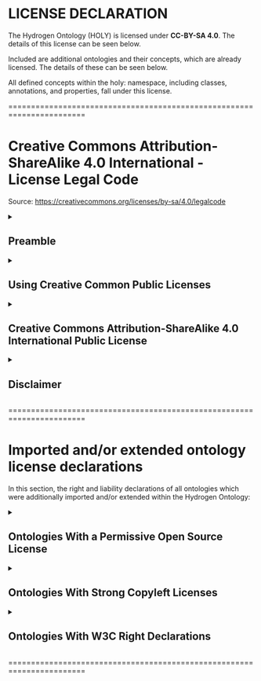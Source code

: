 # LICENSE DECLARATION

The Hydrogen Ontology (HOLY) is licensed under **CC-BY-SA 4.0**. The details of this license can be seen below.

Included are additional ontologies and their concepts, which are already licensed. The details of these can be seen below.

All defined concepts within the holy: namespace, including classes, annotations, and properties, fall under this license.

=======================================================================

# Creative Commons Attribution-ShareAlike 4.0 International - License Legal Code
Source: <https://creativecommons.org/licenses/by-sa/4.0/legalcode>

<details><summary><h2>Preamble</h2></summary>

Creative Commons Corporation (“Creative Commons”) is not a law firm and does not provide legal services or legal advice. Distribution of Creative Commons public licenses does not create a lawyer-client or other relationship. Creative Commons makes its licenses and related information available on an “as-is” basis. Creative Commons gives no warranties regarding its licenses, any material licensed under their terms and conditions, or any related information. Creative Commons disclaims all liability for damages resulting from their use to the fullest extent possible.

</details>

<details><summary><h2>Using Creative Common Public Licenses</h2></summary>

Creative Commons public licenses provide a standard set of terms and conditions that creators and other rights holders may use to share original works of authorship and other material subject to copyright and certain other rights specified in the public license below. The following considerations are for informational purposes only, are not exhaustive, and do not form part of our licenses.

_Considerations for licensors:_ Our public licenses are intended for use by those authorized to give the public permission to use material in ways otherwise restricted by copyright and certain other rights. Our licenses are irrevocable. Licensors should read and understand the terms and conditions of the license they choose before applying it. Licensors should also secure all rights necessary before applying our licenses so that the public can reuse the material as expected. Licensors should clearly mark any material not subject to the license. This includes other CC-licensed material, or material used under an exception or limitation to copyright. More considerations for licensors: https://wiki.creativecommons.org/Considerations_for_licensors_and_licensees#Considerations_for_licensors

_Considerations for the public:_ By using one of our public licenses, a licensor grants the public permission to use the licensed material under specified terms and conditions. If the licensor’s permission is not necessary for any reason–for example, because of any applicable exception or limitation to copyright–then that use is not regulated by the license. Our licenses grant only permissions under copyright and certain other rights that a licensor has authority to grant. Use of the licensed material may still be restricted for other reasons, including because others have copyright or other rights in the material. A licensor may make special requests, such as asking that all changes be marked or described. Although not required by our licenses, you are encouraged to respect those requests where reasonable. More considerations for the public: https://wiki.creativecommons.org/Considerations_for_licensors_and_licensees#Considerations_for_licensees

</details>

<details><summary><h2>Creative Commons Attribution-ShareAlike 4.0 International Public License</h2></summary>

By exercising the Licensed Rights (defined below), You accept and agree to be bound by the terms and conditions of this Creative Commons Attribution-ShareAlike 4.0 International Public License ("Public License"). To the extent this Public License may be interpreted as a contract, You are granted the Licensed Rights in consideration of Your acceptance of these terms and conditions, and the Licensor grants You such rights in consideration of benefits the Licensor receives from making the Licensed Material available under these terms and conditions.

<details><summary><h3>Section 1 - Definitions</h3></summary>

a. **Adapted Material** means material subject to Copyright and Similar Rights that is derived from or based upon the Licensed Material and in which the Licensed Material is translated, altered, arranged, transformed, or otherwise modified in a manner requiring permission under the Copyright and Similar Rights held by the Licensor. For purposes of this Public License, where the Licensed Material is a musical work, performance, or sound recording, Adapted Material is always produced where the Licensed Material is synched in timed relation with a moving image.

b. **Adapter's License** means the license You apply to Your Copyright and Similar Rights in Your contributions to Adapted Material in accordance with the terms and conditions of this Public License.

c. **BY-SA Compatible License** means a license listed at creativecommons.org/compatiblelicenses, approved by Creative Commons as essentially the equivalent of this Public License.

d. **Copyright and Similar Rights** means copyright and/or similar rights closely related to copyright including, without limitation, performance, broadcast, sound recording, and Sui Generis Database Rights, without regard to how the rights are labeled or categorized. For purposes of this Public License, the rights specified in Section 2(b)(1)-(2) are not Copyright and Similar Rights.

e. **Effective Technological Measures** means those measures that, in the absence of proper authority, may not be circumvented under laws fulfilling obligations under Article 11 of the WIPO Copyright Treaty adopted on December 20, 1996, and/or similar international agreements.

f. **Exceptions and Limitations** means fair use, fair dealing, and/or any other exception or limitation to Copyright and Similar Rights that applies to Your use of the Licensed Material.

g. **License Elements** means the license attributes listed in the name of a Creative Commons Public License. The License Elements of this Public License are Attribution and ShareAlike.

h. **Licensed Material** means the artistic or literary work, database, or other material to which the Licensor applied this Public License.

i. **Licensed Rights** means the rights granted to You subject to the terms and conditions of this Public License, which are limited to all Copyright and Similar Rights that apply to Your use of the Licensed Material and that the Licensor has authority to license.

j. **Licensor** means the individual(s) or entity(ies) granting rights under this Public License.

k. **Share** means to provide material to the public by any means or process that requires permission under the Licensed Rights, such as reproduction, public display, public performance, distribution, dissemination, communication, or importation, and to make material available to the public including in ways that members of the public may access the material from a place and at a time individually chosen by them.

l. **Sui Generis Database Rights** means rights other than copyright resulting from Directive 96/9/EC of the European Parliament and of the Council of 11 March 1996 on the legal protection of databases, as amended and/or succeeded, as well as other essentially equivalent rights anywhere in the world.

m. **You** means the individual or entity exercising the Licensed Rights under this Public License. **Your** has a corresponding meaning.

</details>

<details><summary><h3>Section 2 - Scope</h3></summary>

a. **License grant.**
   
    1. Subject to the terms and conditions of this Public License, the Licensor hereby grants You a worldwide, royalty-free, non-sublicensable, non-exclusive, irrevocable license to exercise the Licensed Rights in the Licensed Material to:
       
        A. reproduce and Share the Licensed Material, in whole or in part; and
       
        B. produce, reproduce, and Share Adapted Material.
   
    2. Exceptions and Limitations. For the avoidance of doubt, where Exceptions and Limitations apply to Your use, this Public License does not apply, and You do not need to comply with its terms and conditions.
    
    3. Term. The term of this Public License is specified in Section 6(a).
    
    4. Media and formats; technical modifications allowed. The Licensor authorizes You to exercise the Licensed Rights in all media and formats whether now known or hereafter created, and to make technical modifications necessary to do so. The Licensor waives and/or agrees not to assert any right or authority to forbid You from making technical modifications necessary to exercise the Licensed Rights, including technical modifications necessary to circumvent Effective Technological Measures. For purposes of this Public License, simply making modifications authorized by this Section 2(a)(4) never produces Adapted Material.
    
    5. Downstream recipients.
        
        A. Offer from the Licensor – Licensed Material. Every recipient of the Licensed Material automatically receives an offer from the Licensor to exercise the Licensed Rights under the terms and conditions of this Public License.
        
        B. Additional offer from the Licensor – Adapted Material. Every recipient of Adapted Material from You automatically receives an offer from the Licensor to exercise the Licensed Rights in the Adapted Material under the conditions of the Adapter’s License You apply.
        
        C. No downstream restrictions. You may not offer or impose any additional or different terms or conditions on, or apply any Effective Technological Measures to, the Licensed Material if doing so restricts exercise of the Licensed Rights by any recipient of the Licensed Material.
    
    6. No endorsement. Nothing in this Public License constitutes or may be construed as permission to assert or imply that You are, or that Your use of the Licensed Material is, connected with, or sponsored, endorsed, or granted official status by, the Licensor or others designated to receive attribution as provided in Section 3(a)(1)(A)(i).

b. **Other rights.**
    1. Moral rights, such as the right of integrity, are not licensed under this Public License, nor are publicity, privacy, and/or other similar personality rights; however, to the extent possible, the Licensor waives and/or agrees not to assert any such rights held by the Licensor to the limited extent necessary to allow You to exercise the Licensed Rights, but not otherwise.
    
    2. Patent and trademark rights are not licensed under this Public License.
    
    3. To the extent possible, the Licensor waives any right to collect royalties from You for the exercise of the Licensed Rights, whether directly or through a collecting society under any voluntary or waivable statutory or compulsory licensing scheme. In all other cases the Licensor expressly reserves any right to collect such royalties.

</details>

<details><summary><h3>Section 3 - License Conditions</h3></summary>

Your exercise of the Licensed Rights is expressly made subject to the following conditions.

a. **Attribution.**
    
    1. If You Share the Licensed Material (including in modified form), You must:

        A. retain the following if it is supplied by the Licensor with the Licensed Material:
            
            i. identification of the creator(s) of the Licensed Material and any others designated to receive attribution, in any reasonable manner requested by the Licensor (including by pseudonym if designated);
            
            ii. a copyright notice;
            
            iii. a notice that refers to this Public License;
            
            iv. a notice that refers to the disclaimer of warranties;
            
            v. a URI or hyperlink to the Licensed Material to the extent reasonably practicable;
        
        B. indicate if You modified the Licensed Material and retain an indication of any previous modifications; and
        
        C. indicate the Licensed Material is licensed under this Public License, and include the text of, or the URI or hyperlink to, this Public License.
    
    2. You may satisfy the conditions in Section 3(a)(1) in any reasonable manner based on the medium, means, and context in which You Share the Licensed Material. For example, it may be reasonable to satisfy the conditions by providing a URI or hyperlink to a resource that includes the required information.
    
    3. If requested by the Licensor, You must remove any of the information required by Section 3(a)(1)(A) to the extent reasonably practicable.

b. **ShareAlike**
In addition to the conditions in Section 3(a), if You Share Adapted Material You produce, the following conditions also apply.

    1. The Adapter’s License You apply must be a Creative Commons license with the same License Elements, this version or later, or a BY-SA Compatible License.
    
    2. You must include the text of, or the URI or hyperlink to, the Adapter's License You apply. You may satisfy this condition in any reasonable manner based on the medium, means, and context in which You Share Adapted Material.
    
    3. You may not offer or impose any additional or different terms or conditions on, or apply any Effective Technological Measures to, Adapted Material that restrict exercise of the rights granted under the Adapter's License You apply.

</details>

<details><summary><h3>Section 4 - Sui Generis Database Rights.</h3></summary>

Where the Licensed Rights include Sui Generis Database Rights that apply to Your use of the Licensed Material:

a. for the avoidance of doubt, Section 2(a)(1) grants You the right to extract, reuse, reproduce, and Share all or a substantial portion of the contents of the database;

b. if You include all or a substantial portion of the database contents in a database in which You have Sui Generis Database Rights, then the database in which You have Sui Generis Database Rights (but not its individual contents) is Adapted Material, including for purposes of Section 3(b); and

c. You must comply with the conditions in Section 3(a) if You Share all or a substantial portion of the contents of the database.

For the avoidance of doubt, this Section 4 supplements and does not replace Your obligations under this Public License where the Licensed Rights include other Copyright and Similar Rights.

</details>

<details><summary><h3>Section 5 - Disclaimer of Warranties and Limitation of Liability.</h3></summary>

**a. Unless otherwise separately undertaken by the Licensor, to the extent possible, the Licensor offers the Licensed Material as-is and as-available, and makes no representations or warranties of any kind concerning the Licensed Material, whether express, implied, statutory, or other. This includes, without limitation, warranties of title, merchantability, fitness for a particular purpose, non-infringement, absence of latent or other defects, accuracy, or the presence or absence of errors, whether or not known or discoverable. Where disclaimers of warranties are not allowed in full or in part, this disclaimer may not apply to You.**

**b. To the extent possible, in no event will the Licensor be liable to You on any legal theory (including, without limitation, negligence) or otherwise for any direct, special, indirect, incidental, consequential, punitive, exemplary, or other losses, costs, expenses, or damages arising out of this Public License or use of the Licensed Material, even if the Licensor has been advised of the possibility of such losses, costs, expenses, or damages. Where a limitation of liability is not allowed in full or in part, this limitation may not apply to You.**

c. The disclaimer of warranties and limitation of liability provided above shall be interpreted in a manner that, to the extent possible, most closely approximates an absolute disclaimer and waiver of all liability.

</details>

<details><summary><h3>Section 6 - Term and Termination.</h3></summary>

a. This Public License applies for the term of the Copyright and Similar Rights licensed here. However, if You fail to comply with this Public License, then Your rights under this Public License terminate automatically.

b. Where Your right to use the Licensed Material has terminated under Section 6(a), it reinstates:
    
    1. automatically as of the date the violation is cured, provided it is cured within 30 days of Your discovery of the violation; or
    
    2. upon express reinstatement by the Licensor.

For the avoidance of doubt, this Section 6(b) does not affect any right the Licensor may have to seek remedies for Your violations of this Public License.

c. For the avoidance of doubt, the Licensor may also offer the Licensed Material under separate terms or conditions or stop distributing the Licensed Material at any time; however, doing so will not terminate this Public License.

d. Sections 1, 5, 6, 7, and 8 survive termination of this Public License.

</details>

<details><summary><h3>Section 7 - Other Terms and Conditions.</h3></summary>

a. The Licensor shall not be bound by any additional or different terms or conditions communicated by You unless expressly agreed.

b. Any arrangements, understandings, or agreements regarding the Licensed Material not stated herein are separate from and independent of the terms and conditions of this Public License.

</details>

<details><summary><h3>Section 8 - Interpretation.</h3></summary>

a. For the avoidance of doubt, this Public License does not, and shall not be interpreted to, reduce, limit, restrict, or impose conditions on any use of the Licensed Material that could lawfully be made without permission under this Public License.

b. To the extent possible, if any provision of this Public License is deemed unenforceable, it shall be automatically reformed to the minimum extent necessary to make it enforceable. If the provision cannot be reformed, it shall be severed from this Public License without affecting the enforceability of the remaining terms and conditions.

c. No term or condition of this Public License will be waived and no failure to comply consented to unless expressly agreed to by the Licensor.

d. Nothing in this Public License constitutes or may be interpreted as a limitation upon, or waiver of, any privileges and immunities that apply to the Licensor or You, including from the legal processes of any jurisdiction or authority.

</details>

</details>

<details><summary><h2>Disclaimer</h2></summary>

Creative Commons is not a party to its public licenses. Notwithstanding, Creative Commons may elect to apply one of its public licenses to material it publishes and in those instances will be considered the “Licensor.” The text of the Creative Commons public licenses is dedicated to the public domain under the [CC0 Public Domain Dedication](https://creativecommons.org/publicdomain/zero/1.0/legalcode). Except for the limited purpose of indicating that material is shared under a Creative Commons public license or as otherwise permitted by the Creative Commons policies published at creativecommons.org/policies, Creative Commons does not authorize the use of the trademark “Creative Commons” or any other trademark or logo of Creative Commons without its prior written consent including, without limitation, in connection with any unauthorized modifications to any of its public licenses or any other arrangements, understandings, or agreements concerning use of licensed material. For the avoidance of doubt, this paragraph does not form part of the public licenses.

Creative Commons may be contacted at https://creativecommons.org.

</details>

=======================================================================

# Imported and/or extended ontology license declarations

In this section, the right and liability declarations of all ontologies which were additionally imported and/or extended within the Hydrogen Ontology:

<details><summary><h2>Ontologies With a Permissive Open Source License</h2></summary>

|Ontology                                                                                      |Rights                                                                                                      |
|--------------------------------------------------------------------------------------------------------|--------------------------------------------------------------------------------------------------|
|[Schema.org](https://schema.org/docs/gs.html) (prefix `schema:`)                                        |[Apache License 2.0](https://www.apache.org/licenses/LICENSE-2.0.html)                            |
|[Friend of a Friend](http://xmlns.com/foaf/spec/) (prefix `foaf:`)                                      |[Creative Commons Attribution (CC-BY) 1.0](http://creativecommons.org/licenses/by/1.0/)           |
|[Metadata4Ing](http://w3id.org/nfdi4ing/metadata4ing#>) (prefix `m4i:`)                                 |[Creative Commons Attribution (CC-BY) 4.0](https://creativecommons.org/licenses/by/4.0/)          |
|[The euBusinessGraph Ontology](http://data.businessgraph.io/ontology#) (prefix `ebg:`)                  |[Open Data Commons Attribution License (ODC-BY) 1.0](https://opendatacommons.org/licenses/by/1-0/)|
|[Dublin Core Terms](https://dublincore.org/specifications/dublin-core/dcmi-terms/) (prefix `dct:` `dc:`)|[Creative Commons Attribution (CC-BY) 3.0](http://creativecommons.org/licenses/by/3.0/)           |
</details>

<details><summary><h2>Ontologies With Strong Copyleft Licenses</h2></summary>

|Ontology                                                                                      |Rights                                                                                                                                |
|----------------------------------------------------------------------------------------------|---------------------------------------------------------------------------------------------------------------------------------------------------------------|
|[Vocabulary for Annotating vocabulary descriptions](https://vocab.org/vann/) (prefix `vann:`)          |[&copy;] 2005 [Ian Davis](http://iandavis.com/id/me), [Creative Commons Attribution Share-Alike (CC-BY-SA) 3.0](http://creativecommons.org/licenses/by-sa/3.0/)|
|[DBpedia](https://dbpedia.org/ontology/) (prefix `dbo:` `dbc:` `dbr:`)                                 |[Creative Commons Attribution Share-Alike (CC-BY-SA) 3.0](http://creativecommons.org/licenses/by-sa/3.0/)                                                      |
                                        

</details>

<details><summary><h2>Ontologies With W3C Right Declarations</h2></summary>

|Ontology                                                                                      |Rights                                                                                        |
|----------------------------------------------------------------------------------------------|--------------------------------------------------------------------------------------------------------------------------------|

[Web Ontology Language](https://www.w3.org/TR/owl2-overview/) (prefix `owl:`)                  |[&copy;](https://www.w3.org/Consortium/Legal/ipr-notice#Copyright) 2012      [W3C](http://www.w3.org/)&reg;, All Rights Reserved.|
[Resource Description Framework](https://www.w3.org/TR/rdf11-concepts/) (prefix `rdf:`)        |[&copy;](https://www.w3.org/Consortium/Legal/ipr-notice#Copyright) 2004-2014 [W3C](http://www.w3.org/)&reg;, All Rights Reserved.|
|[XML Schema definition Language](https://www.w3.org/TR/xmlschema11-1/) (prefix `xsd:`)        |[&copy;](https://www.w3.org/Consortium/Legal/ipr-notice#Copyright) 2012      [W3C](http://www.w3.org/)&reg;, All Rights Reserved.|
|[RDF Schema](https://www.w3.org/TR/rdf-schema/) (prefix `rdfs:`)                              |[&copy;](https://www.w3.org/Consortium/Legal/ipr-notice#Copyright) 2004-2014 [W3C](http://www.w3.org/)&reg;, All Rights Reserved.|
|[Simple Knowledge Organization System](https://www.w3.org/TR/skos-reference/) (prefix `skos:`)|[&copy;](https://www.w3.org/Consortium/Legal/ipr-notice#Copyright) 2009      [W3C](http://www.w3.org/)&reg;, All Rights Reserved.|
Reserved.|
|[The Organization Ontology](http://www.w3.org/ns/org#) (prefix `org:`)                        |[&copy;](https://www.w3.org/Consortium/Legal/ipr-notice#Copyright)           [W3C](http://www.w3.org/)&reg;, All Rights Reserved.|
Reserved.|
|[Registered Organization Vocabulary](http://www.w3.org/ns/regorg#) (prefix `rov:`)            |[&copy;](https://www.w3.org/Consortium/Legal/ipr-notice#Copyright)           [W3C](http://www.w3.org/)&reg;, All Rights Reserved.|

</details>

=======================================================================

